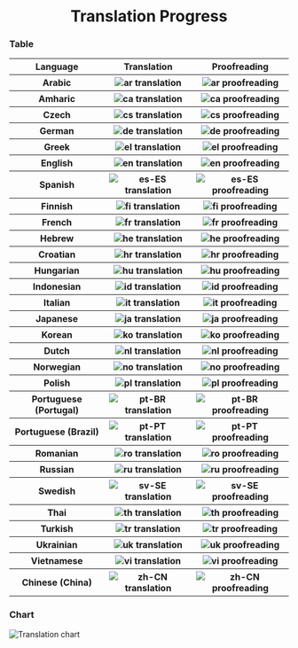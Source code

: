 <h1 align="center">Translation Progress</h1>

<p>
    <h3>Table</h3>
    <table>
        <tr>
            <th>
                <a>Language</a>
            </th>
            <th>
                <a>Translation</a>
            </th>
            <th>
                <a>Proofreading</a>
            </th>
        </tr>
        <tr>
            <th>
                <a>Arabic</a>
            </th>
            <th>
                <img alt="ar translation" src="https://img.shields.io/badge/dynamic/json?color=blue&label=ar&style=for-the-badge&logo=crowdin&query=%24.progress.0.data.translationProgress&url=https%3A%2F%2Fbadges.awesome-crowdin.com%2Fstats-14914365-558725.json" /></th>
            <th><img alt="ar proofreading" src="https://img.shields.io/badge/dynamic/json?color=green&label=ar&style=for-the-badge&logo=crowdin&query=%24.progress.0.data.approvalProgress&url=https%3A%2F%2Fbadges.awesome-crowdin.com%2Fstats-14914365-558725.json" />
            </th>
        </tr>
        <tr>
            <th>
                <a>Amharic</a>
            </th>
            <th>
                <img alt="ca translation" src="https://img.shields.io/badge/dynamic/json?color=blue&label=ca&style=for-the-badge&logo=crowdin&query=%24.progress.1.data.translationProgress&url=https%3A%2F%2Fbadges.awesome-crowdin.com%2Fstats-14914365-558725.json" /></th>
            <th><img alt="ca proofreading" src="https://img.shields.io/badge/dynamic/json?color=green&label=ca&style=for-the-badge&logo=crowdin&query=%24.progress.1.data.approvalProgress&url=https%3A%2F%2Fbadges.awesome-crowdin.com%2Fstats-14914365-558725.json" />
            </th>
        </tr>
        <tr>
            <th>
                <a>Czech</a>
            </th>
            <th>
                <img alt="cs translation" src="https://img.shields.io/badge/dynamic/json?color=blue&label=cs&style=for-the-badge&logo=crowdin&query=%24.progress.2.data.translationProgress&url=https%3A%2F%2Fbadges.awesome-crowdin.com%2Fstats-14914365-558725.json" /></th>
            <th><img alt="cs proofreading" src="https://img.shields.io/badge/dynamic/json?color=green&label=cs&style=for-the-badge&logo=crowdin&query=%24.progress.2.data.approvalProgress&url=https%3A%2F%2Fbadges.awesome-crowdin.com%2Fstats-14914365-558725.json" />
            </th>
        </tr>
        <tr>
            <th>
                <a>German</a>
            </th>
            <th>
                <img alt="de translation" src="https://img.shields.io/badge/dynamic/json?color=blue&label=de&style=for-the-badge&logo=crowdin&query=%24.progress.3.data.translationProgress&url=https%3A%2F%2Fbadges.awesome-crowdin.com%2Fstats-14914365-558725.json" /></th>
            <th><img alt="de proofreading" src="https://img.shields.io/badge/dynamic/json?color=green&label=de&style=for-the-badge&logo=crowdin&query=%24.progress.3.data.approvalProgress&url=https%3A%2F%2Fbadges.awesome-crowdin.com%2Fstats-14914365-558725.json" />
            </th>
        </tr>
        <tr>
            <th>
                <a>Greek</a>
            </th>
            <th>
                <img alt="el translation" src="https://img.shields.io/badge/dynamic/json?color=blue&label=el&style=for-the-badge&logo=crowdin&query=%24.progress.4.data.translationProgress&url=https%3A%2F%2Fbadges.awesome-crowdin.com%2Fstats-14914365-558725.json" /></th>
            <th><img alt="el proofreading" src="https://img.shields.io/badge/dynamic/json?color=green&label=el&style=for-the-badge&logo=crowdin&query=%24.progress.4.data.approvalProgress&url=https%3A%2F%2Fbadges.awesome-crowdin.com%2Fstats-14914365-558725.json" />
            </th>
        </tr>
		<tr>
            <th>
                <a>English</a>
            </th>
            <th>
                <img alt="en translation" src="https://img.shields.io/badge/dynamic/json?color=blue&label=en&style=for-the-badge&logo=crowdin&query=%24.progress.5.data.translationProgress&url=https%3A%2F%2Fbadges.awesome-crowdin.com%2Fstats-14914365-558725.json" /></th>
            <th><img alt="en proofreading" src="https://img.shields.io/badge/dynamic/json?color=green&label=en&style=for-the-badge&logo=crowdin&query=%24.progress.5.data.approvalProgress&url=https%3A%2F%2Fbadges.awesome-crowdin.com%2Fstats-14914365-558725.json" />
            </th>
        </tr>
        <tr>
            <th>
                <a>Spanish</a>
            </th>
            <th>
                <img alt="es-ES translation" src="https://img.shields.io/badge/dynamic/json?color=blue&label=es-ES&style=for-the-badge&logo=crowdin&query=%24.progress.6.data.translationProgress&url=https%3A%2F%2Fbadges.awesome-crowdin.com%2Fstats-14914365-558725.json" /></th>
            <th><img alt="es-ES proofreading" src="https://img.shields.io/badge/dynamic/json?color=green&label=es-ES&style=for-the-badge&logo=crowdin&query=%24.progress.6.data.approvalProgress&url=https%3A%2F%2Fbadges.awesome-crowdin.com%2Fstats-14914365-558725.json" />
            </th>
        </tr>
        <tr>
            <th>
                <a>Finnish</a>
            </th>
            <th>
                <img alt="fi translation" src="https://img.shields.io/badge/dynamic/json?color=blue&label=fi&style=for-the-badge&logo=crowdin&query=%24.progress.7.data.translationProgress&url=https%3A%2F%2Fbadges.awesome-crowdin.com%2Fstats-14914365-558725.json" /></th>
            <th><img alt="fi proofreading" src="https://img.shields.io/badge/dynamic/json?color=green&label=fi&style=for-the-badge&logo=crowdin&query=%24.progress.7.data.approvalProgress&url=https%3A%2F%2Fbadges.awesome-crowdin.com%2Fstats-14914365-558725.json" />
            </th>
        </tr>
        <tr>
            <th>
                <a>French</a>
            </th>
            <th>
                <img alt="fr translation" src="https://img.shields.io/badge/dynamic/json?color=blue&label=fr&style=for-the-badge&logo=crowdin&query=%24.progress.8.data.translationProgress&url=https%3A%2F%2Fbadges.awesome-crowdin.com%2Fstats-14914365-558725.json" /></th>
            <th><img alt="fr proofreading" src="https://img.shields.io/badge/dynamic/json?color=green&label=fr&style=for-the-badge&logo=crowdin&query=%24.progress.8.data.approvalProgress&url=https%3A%2F%2Fbadges.awesome-crowdin.com%2Fstats-14914365-558725.json" />
            </th>
        </tr>
        <tr>
            <th>
                <a>Hebrew</a>
            </th>
            <th>
                <img alt="he translation" src="https://img.shields.io/badge/dynamic/json?color=blue&label=he&style=for-the-badge&logo=crowdin&query=%24.progress.9.data.translationProgress&url=https%3A%2F%2Fbadges.awesome-crowdin.com%2Fstats-14914365-558725.json" /></th>
            <th><img alt="he proofreading" src="https://img.shields.io/badge/dynamic/json?color=green&label=he&style=for-the-badge&logo=crowdin&query=%24.progress.9.data.approvalProgress&url=https%3A%2F%2Fbadges.awesome-crowdin.com%2Fstats-14914365-558725.json" />
            </th>
        </tr>
        <tr>
            <th>
                <a>Croatian</a>
            </th>
            <th>
                <img alt="hr translation" src="https://img.shields.io/badge/dynamic/json?color=blue&label=hr&style=for-the-badge&logo=crowdin&query=%24.progress.10.data.translationProgress&url=https%3A%2F%2Fbadges.awesome-crowdin.com%2Fstats-14914365-558725.json" /></th>
            <th><img alt="hr proofreading" src="https://img.shields.io/badge/dynamic/json?color=green&label=hr&style=for-the-badge&logo=crowdin&query=%24.progress.10.data.approvalProgress&url=https%3A%2F%2Fbadges.awesome-crowdin.com%2Fstats-14914365-558725.json" />
            </th>
        </tr>
        <tr>
            <th>
                <a>Hungarian</a>
            </th>
            <th>
                <img alt="hu translation" src="https://img.shields.io/badge/dynamic/json?color=blue&label=hu&style=for-the-badge&logo=crowdin&query=%24.progress.11.data.translationProgress&url=https%3A%2F%2Fbadges.awesome-crowdin.com%2Fstats-14914365-558725.json" /></th>
            <th><img alt="hu proofreading" src="https://img.shields.io/badge/dynamic/json?color=green&label=hu&style=for-the-badge&logo=crowdin&query=%24.progress.11.data.approvalProgress&url=https%3A%2F%2Fbadges.awesome-crowdin.com%2Fstats-14914365-558725.json" />
            </th>
        </tr>
        <tr>
            <th>
                <a>Indonesian</a>
            </th>
            <th>
                <img alt="id translation" src="https://img.shields.io/badge/dynamic/json?color=blue&label=id&style=for-the-badge&logo=crowdin&query=%24.progress.12.data.translationProgress&url=https%3A%2F%2Fbadges.awesome-crowdin.com%2Fstats-14914365-558725.json" /></th>
            <th><img alt="id proofreading" src="https://img.shields.io/badge/dynamic/json?color=green&label=id&style=for-the-badge&logo=crowdin&query=%24.progress.12.data.approvalProgress&url=https%3A%2F%2Fbadges.awesome-crowdin.com%2Fstats-14914365-558725.json" />
            </th>
        </tr>
		<tr>
            <th>
                <a>Italian</a>
            </th>
            <th>
                <img alt="it translation" src="https://img.shields.io/badge/dynamic/json?color=blue&label=it&style=for-the-badge&logo=crowdin&query=%24.progress.13.data.translationProgress&url=https%3A%2F%2Fbadges.awesome-crowdin.com%2Fstats-14914365-558725.json" /></th>
            <th><img alt="it proofreading" src="https://img.shields.io/badge/dynamic/json?color=green&label=it&style=for-the-badge&logo=crowdin&query=%24.progress.13.data.approvalProgress&url=https%3A%2F%2Fbadges.awesome-crowdin.com%2Fstats-14914365-558725.json" />
            </th>
        </tr>
        <tr>
            <th>
                <a>Japanese</a>
            </th>
            <th>
                <img alt="ja translation" src="https://img.shields.io/badge/dynamic/json?color=blue&label=ja&style=for-the-badge&logo=crowdin&query=%24.progress.14.data.translationProgress&url=https%3A%2F%2Fbadges.awesome-crowdin.com%2Fstats-14914365-558725.json" /></th>
            <th><img alt="ja proofreading" src="https://img.shields.io/badge/dynamic/json?color=green&label=ja&style=for-the-badge&logo=crowdin&query=%24.progress.14.data.approvalProgress&url=https%3A%2F%2Fbadges.awesome-crowdin.com%2Fstats-14914365-558725.json" />
            </th>
        </tr>
        <tr>
            <th>
                <a>Korean</a>
            </th>
            <th>
                <img alt="ko translation" src="https://img.shields.io/badge/dynamic/json?color=blue&label=ko&style=for-the-badge&logo=crowdin&query=%24.progress.15.data.translationProgress&url=https%3A%2F%2Fbadges.awesome-crowdin.com%2Fstats-14914365-558725.json" /></th>
            <th><img alt="ko proofreading" src="https://img.shields.io/badge/dynamic/json?color=green&label=ko&style=for-the-badge&logo=crowdin&query=%24.progress.15.data.approvalProgress&url=https%3A%2F%2Fbadges.awesome-crowdin.com%2Fstats-14914365-558725.json" />
            </th>
        </tr>
        <tr>
            <th>
                <a>Dutch</a>
            </th>
            <th>
                <img alt="nl translation" src="https://img.shields.io/badge/dynamic/json?color=blue&label=nl&style=for-the-badge&logo=crowdin&query=%24.progress.16.data.translationProgress&url=https%3A%2F%2Fbadges.awesome-crowdin.com%2Fstats-14914365-558725.json" /></th>
            <th><img alt="nl proofreading" src="https://img.shields.io/badge/dynamic/json?color=green&label=nl&style=for-the-badge&logo=crowdin&query=%24.progress.16.data.approvalProgress&url=https%3A%2F%2Fbadges.awesome-crowdin.com%2Fstats-14914365-558725.json" />
            </th>
        </tr>
        <tr>
            <th>
                <a>Norwegian</a>
            </th>
            <th>
                <img alt="no translation" src="https://img.shields.io/badge/dynamic/json?color=blue&label=no&style=for-the-badge&logo=crowdin&query=%24.progress.17.data.translationProgress&url=https%3A%2F%2Fbadges.awesome-crowdin.com%2Fstats-14914365-558725.json" /></th>
            <th><img alt="no proofreading" src="https://img.shields.io/badge/dynamic/json?color=green&label=no&style=for-the-badge&logo=crowdin&query=%24.progress.17.data.approvalProgress&url=https%3A%2F%2Fbadges.awesome-crowdin.com%2Fstats-14914365-558725.json" />
            </th>
        </tr>
        <tr>
            <th>
                <a>Polish</a>
            </th>
            <th>
                <img alt="pl translation" src="https://img.shields.io/badge/dynamic/json?color=blue&label=pl&style=for-the-badge&logo=crowdin&query=%24.progress.18.data.translationProgress&url=https%3A%2F%2Fbadges.awesome-crowdin.com%2Fstats-14914365-558725.json" /></th>
            <th><img alt="pl proofreading" src="https://img.shields.io/badge/dynamic/json?color=green&label=pl&style=for-the-badge&logo=crowdin&query=%24.progress.18.data.approvalProgress&url=https%3A%2F%2Fbadges.awesome-crowdin.com%2Fstats-14914365-558725.json" />
            </th>
        </tr>
        <tr>
            <th>
                <a>Portuguese (Portugal)</a>
            </th>
            <th>
                <img alt="pt-BR translation" src="https://img.shields.io/badge/dynamic/json?color=blue&label=pt-BR&style=for-the-badge&logo=crowdin&query=%24.progress.19.data.translationProgress&url=https%3A%2F%2Fbadges.awesome-crowdin.com%2Fstats-14914365-558725.json" /></th>
            <th><img alt="pt-BR proofreading" src="https://img.shields.io/badge/dynamic/json?color=green&label=pt-BR&style=for-the-badge&logo=crowdin&query=%24.progress.19.data.approvalProgress&url=https%3A%2F%2Fbadges.awesome-crowdin.com%2Fstats-14914365-558725.json" />
            </th>
        </tr>
        <tr>
            <th>
                <a>Portuguese (Brazil)</a>
            </th>
            <th>
                <img alt="pt-PT translation" src="https://img.shields.io/badge/dynamic/json?color=blue&label=pt-PT&style=for-the-badge&logo=crowdin&query=%24.progress.20.data.translationProgress&url=https%3A%2F%2Fbadges.awesome-crowdin.com%2Fstats-14914365-558725.json" /></th>
            <th><img alt="pt-PT proofreading" src="https://img.shields.io/badge/dynamic/json?color=green&label=pt-PT&style=for-the-badge&logo=crowdin&query=%24.progress.20.data.approvalProgress&url=https%3A%2F%2Fbadges.awesome-crowdin.com%2Fstats-14914365-558725.json" />
            </th>
        </tr>
        <tr>
            <th>
                <a>Romanian</a>
            </th>
            <th>
                <img alt="ro translation" src="https://img.shields.io/badge/dynamic/json?color=blue&label=ro&style=for-the-badge&logo=crowdin&query=%24.progress.21.data.translationProgress&url=https%3A%2F%2Fbadges.awesome-crowdin.com%2Fstats-14914365-558725.json" /></th>
            <th><img alt="ro proofreading" src="https://img.shields.io/badge/dynamic/json?color=green&label=ro&style=for-the-badge&logo=crowdin&query=%24.progress.21.data.approvalProgress&url=https%3A%2F%2Fbadges.awesome-crowdin.com%2Fstats-14914365-558725.json" />
            </th>
        </tr>
        <tr>
            <th>
                <a>Russian</a>
            </th>
            <th>
                <img alt="ru translation" src="https://img.shields.io/badge/dynamic/json?color=blue&label=ru&style=for-the-badge&logo=crowdin&query=%24.progress.22.data.translationProgress&url=https%3A%2F%2Fbadges.awesome-crowdin.com%2Fstats-14914365-558725.json" /></th>
            <th><img alt="ru proofreading" src="https://img.shields.io/badge/dynamic/json?color=green&label=ru&style=for-the-badge&logo=crowdin&query=%24.progress.22.data.approvalProgress&url=https%3A%2F%2Fbadges.awesome-crowdin.com%2Fstats-14914365-558725.json" />
            </th>
        </tr>
        <tr>
            <th>
                <a>Swedish</a>
            </th>
            <th>
                <img alt="sv-SE translation" src="https://img.shields.io/badge/dynamic/json?color=blue&label=sv-SE&style=for-the-badge&logo=crowdin&query=%24.progress.23.data.translationProgress&url=https%3A%2F%2Fbadges.awesome-crowdin.com%2Fstats-14914365-558725.json" /></th>
            <th><img alt="sv-SE proofreading" src="https://img.shields.io/badge/dynamic/json?color=green&label=sv-SE&style=for-the-badge&logo=crowdin&query=%24.progress.23.data.approvalProgress&url=https%3A%2F%2Fbadges.awesome-crowdin.com%2Fstats-14914365-558725.json" />
            </th>
        </tr>
        <tr>
            <th>
                <a>Thai</a>
            </th>
            <th>
                <img alt="th translation" src="https://img.shields.io/badge/dynamic/json?color=blue&label=th&style=for-the-badge&logo=crowdin&query=%24.progress.24.data.translationProgress&url=https%3A%2F%2Fbadges.awesome-crowdin.com%2Fstats-14914365-558725.json" /></th>
            <th><img alt="th proofreading" src="https://img.shields.io/badge/dynamic/json?color=green&label=th&style=for-the-badge&logo=crowdin&query=%24.progress.24.data.approvalProgress&url=https%3A%2F%2Fbadges.awesome-crowdin.com%2Fstats-14914365-558725.json" />
            </th>
        </tr>
        <tr>
            <th>
                <a>Turkish</a>
            </th>
            <th>
                <img alt="tr translation" src="https://img.shields.io/badge/dynamic/json?color=blue&label=tr&style=for-the-badge&logo=crowdin&query=%24.progress.25.data.translationProgress&url=https%3A%2F%2Fbadges.awesome-crowdin.com%2Fstats-14914365-558725.json" /></th>
            <th><img alt="tr proofreading" src="https://img.shields.io/badge/dynamic/json?color=green&label=tr&style=for-the-badge&logo=crowdin&query=%24.progress.25.data.approvalProgress&url=https%3A%2F%2Fbadges.awesome-crowdin.com%2Fstats-14914365-558725.json" />
            </th>
        </tr>
        <tr>
            <th>
                <a>Ukrainian</a>
            </th>
            <th>
                <img alt="uk translation" src="https://img.shields.io/badge/dynamic/json?color=blue&label=uk&style=for-the-badge&logo=crowdin&query=%24.progress.26.data.translationProgress&url=https%3A%2F%2Fbadges.awesome-crowdin.com%2Fstats-14914365-558725.json" /></th>
            <th><img alt="uk proofreading" src="https://img.shields.io/badge/dynamic/json?color=green&label=uk&style=for-the-badge&logo=crowdin&query=%24.progress.26.data.approvalProgress&url=https%3A%2F%2Fbadges.awesome-crowdin.com%2Fstats-14914365-558725.json" />
            </th>
        </tr>
        <tr>
            <th>
                <a>Vietnamese</a>
            </th>
            <th>
                <img alt="vi translation" src="https://img.shields.io/badge/dynamic/json?color=blue&label=vi&style=for-the-badge&logo=crowdin&query=%24.progress.27.data.translationProgress&url=https%3A%2F%2Fbadges.awesome-crowdin.com%2Fstats-14914365-558725.json" /></th>
            <th><img alt="vi proofreading" src="https://img.shields.io/badge/dynamic/json?color=green&label=vi&style=for-the-badge&logo=crowdin&query=%24.progress.27.data.approvalProgress&url=https%3A%2F%2Fbadges.awesome-crowdin.com%2Fstats-14914365-558725.json" />
            </th>
        </tr>
        <tr>
            <th>
                <a>Chinese (China)</a>
            </th>
            <th>
                <img alt="zh-CN translation" src="https://img.shields.io/badge/dynamic/json?color=blue&label=zh-CN&style=for-the-badge&logo=crowdin&query=%24.progress.28.data.translationProgress&url=https%3A%2F%2Fbadges.awesome-crowdin.com%2Fstats-14914365-558725.json" /></th>
            <th><img alt="zh-CN proofreading" src="https://img.shields.io/badge/dynamic/json?color=green&label=zh-CN&style=for-the-badge&logo=crowdin&query=%24.progress.28.data.approvalProgress&url=https%3A%2F%2Fbadges.awesome-crowdin.com%2Fstats-14914365-558725.json" />
            </th>
        </tr>
    </table>
</p>
<p>
    <h3>Chart</h3>
    <img src="https://badges.awesome-crowdin.com/translation-14914365-558725.png" alt="Translation chart"></img>
</p>
